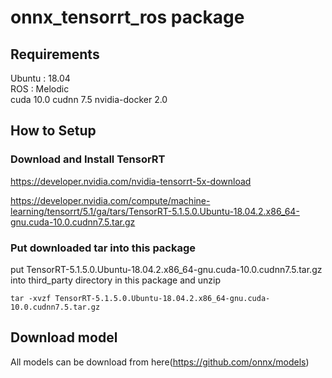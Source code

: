 # onnx_tensorrt_ros package

## Requirements
Ubuntu : 18.04  
ROS : Melodic  
cuda 10.0
cudnn 7.5
nvidia-docker 2.0

## How to Setup
### Download and Install TensorRT

https://developer.nvidia.com/nvidia-tensorrt-5x-download

https://developer.nvidia.com/compute/machine-learning/tensorrt/5.1/ga/tars/TensorRT-5.1.5.0.Ubuntu-18.04.2.x86_64-gnu.cuda-10.0.cudnn7.5.tar.gz

### Put downloaded tar into this package 
put TensorRT-5.1.5.0.Ubuntu-18.04.2.x86_64-gnu.cuda-10.0.cudnn7.5.tar.gz into third_party directory in this package and unzip

```
tar -xvzf TensorRT-5.1.5.0.Ubuntu-18.04.2.x86_64-gnu.cuda-10.0.cudnn7.5.tar.gz
```

## Download model
All models can be download from here(https://github.com/onnx/models)